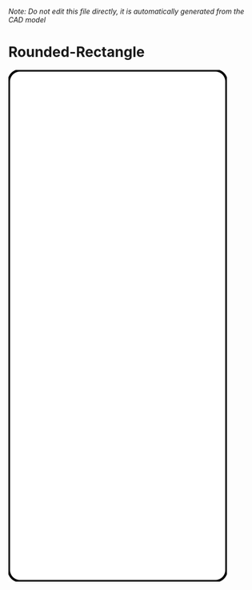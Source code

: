 ###### Note: Do not edit this file directly, it is automatically generated from the CAD model

# Rounded-Rectangle

![](/project.svg)



 

